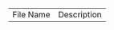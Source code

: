 <div style="text-align:center">
     <table>
	<tr>
		<td>File Name</td>
		<td>Description</td>
	</tr>
     </table>
</div>